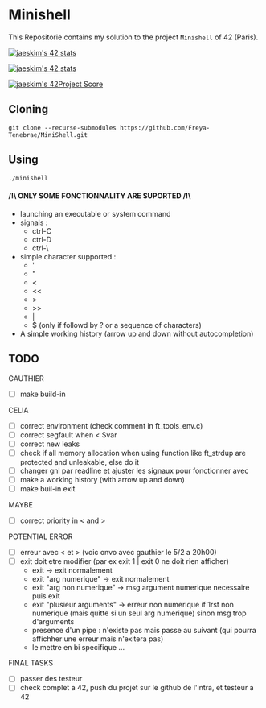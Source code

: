 # Minishell

This Repositorie contains my solution to the project `Minishell` of 42 (Paris).

[![jaeskim's 42 stats](https://badge42.herokuapp.com/api/stats/cmaginot?cursus=42cursus&privacyName=true)](https://github.com/JaeSeoKim/badge42)

[![jaeskim's 42 stats](https://badge42.herokuapp.com/api/stats/gadeneux?cursus=42cursus&privacyName=true)](https://github.com/JaeSeoKim/badge42)

[![jaeskim's 42Project Score](https://badge42.herokuapp.com/api/project/cmaginot/minishell)](https://github.com/JaeSeoKim/badge42)

## Cloning

```shell
git clone --recurse-submodules https://github.com/Freya-Tenebrae/MiniShell.git
```

## Using

```shell
./minishell
```

#### /!\\ ONLY SOME FONCTIONNALITY ARE SUPORTED /!\\
 - launching an executable or system command
 - signals : 
 	- ctrl-C 
 	- ctrl-D 
 	- ctrl-\\
 - simple character supported : 
 	- '
 	- "
 	- <
 	- <<
 	- \>
 	- \>\>
 	- |
 	- $ (only if followd by ? or a sequence of characters)
 - A simple working history (arrow up and down without autocompletion)

## TODO

GAUTHIER
- [ ] make build-in

CELIA
- [ ] correct environment (check comment in ft_tools_env.c)
- [ ] correct segfault when < $var
- [ ] correct new leaks
- [ ] check if all memory allocation when using function like ft_strdup are protected and unleakable, else do it
- [ ] changer gnl par readline et ajuster les signaux pour fonctionner avec
- [ ] make a working history (with arrow up and down)
- [ ] make buil-in exit

MAYBE
- [ ] correct priority in < and >

POTENTIAL ERROR
- [ ] erreur avec < et > (voic onvo avec gauthier le 5/2 a 20h00)
- [ ] exit doit etre modifier (par ex exit 1 | exit 0 ne doit rien afficher)
	- exit -> exit normalement
	- exit "arg numerique" -> exit normalement
	- exit "arg non numerique"  -> msg argument numerique necessaire puis exit
	- exit "plusieur arguments" -> erreur non numerique if 1rst non numerique (mais quitte si un seul arg numerique) sinon msg trop d'arguments
	- presence d'un pipe : n'existe pas mais passe au suivant (qui pourra affichher une erreur mais n'exitera pas)
	- le mettre en bi specifique ...

FINAL TASKS
- [ ] passer des testeur
- [ ] check complet a 42, push du projet sur le github de l'intra, et testeur a 42